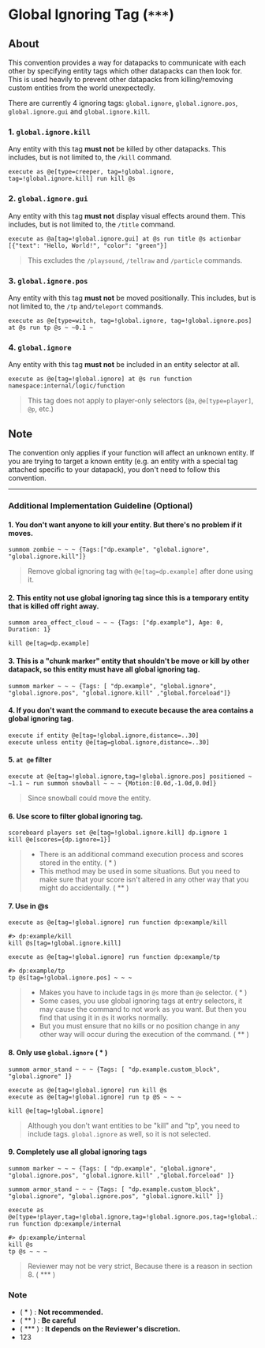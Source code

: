 # Global Ignoring Tag (`***`)

## About

This convention provides a way for datapacks to communicate with each other by specifying entity tags which other datapacks can then look for. This is used heavily to prevent other datapacks from killing/removing custom entities from the world unexpectedly.

There are currently 4 ignoring tags: `global.ignore`, `global.ignore.pos`, `global.ignore.gui` and `global.ignore.kill`.

### 1. `global.ignore.kill`

Any entity with this tag **must not** be killed by other datapacks. This includes, but is not limited to, the `/kill` command.

```mcfunction
execute as @e[type=creeper, tag=!global.ignore, tag=!global.ignore.kill] run kill @s
```

### 2. `global.ignore.gui`

Any entity with this tag **must not** display visual effects around them. This includes, but is not limited to, the `/title` command.

```mcfunction
execute as @a[tag=!global.ignore.gui] at @s run title @s actionbar [{"text": "Hello, World!", "color": "green"}]
```

> This excludes the `/playsound`, `/tellraw` and `/particle` commands.

### 3. `global.ignore.pos`

Any entity with this tag **must not** be moved positionally. This includes, but is not limited to, the `/tp` and`/teleport` commands.

```mcfunction
execute as @e[type=witch, tag=!global.ignore, tag=!global.ignore.pos] at @s run tp @s ~ ~0.1 ~
```

### 4. `global.ignore`

Any entity with this tag **must not** be included in an entity selector at all.

```mcfunction
execute as @e[tag=!global.ignore] at @s run function namespace:internal/logic/function
```

> This tag does not apply to player-only selectors (`@a`, `@e[type=player]`, `@p`, etc.)  

## Note

The convention only applies if your function will affect an unknown entity. If you are trying to target a known entity (e.g. an entity with a special tag attached specific to your datapack), you don't need to follow this convention.

--------------------

### **Additional Implementation Guideline (Optional)**

#### 1. You don't want anyone to kill your entity. But there's no problem if it moves.

```mcfunction
summom zombie ~ ~ ~ {Tags:["dp.example", "global.ignore", "global.ignore.kill"]}
```

> Remove global ignoring tag with `@e[tag=dp.example]` after done using it.

#### 2. This entity not use global ignoring tag since this is a temporary entity that is killed off right away.
```mcfunction
summom area_effect_cloud ~ ~ ~ {Tags: ["dp.example"], Age: 0, Duration: 1}

kill @e[tag=dp.example]
```

#### 3. This is a "chunk marker" entity that shouldn't be move or kill by other datapack, so this entity must have all global ignoring tag.
```mcfunction
summom marker ~ ~ ~ {Tags: [ "dp.example", "global.ignore", "global.ignore.pos", "global.ignore.kill" ,"global.forceload"]}
```

#### 4. If you don't want the command to execute because the area contains a global ignoring tag. 
```mcfunction
execute if entity @e[tag=!global.ignore,distance=..30]
execute unless entity @e[tag=global.ignore,distance=..30]
```

#### 5. `at @e` filter
```mcfunction
execute at @e[tag=!global.ignore,tag=!global.ignore.pos] positioned ~ ~1.1 ~ run summon snowball ~ ~ ~ {Motion:[0.0d,-1.0d,0.0d]}
```

> Since snowball could move the entity.

#### 6. Use score to filter global ignoring tag.
```mcfunction
scoreboard players set @e[tag=!global.ignore.kill] dp.ignore 1
kill @e[scores={dp.ignore=1}]
```

> - There is an additional command execution process
and scores stored in the entity. ( * )
> - This method may be used in some situations. But you need to make sure that your score isn't altered in any other way that you might do accidentally. ( ** )

#### 7. Use in @s

```mcfunction
execute as @e[tag=!global.ignore] run function dp:example/kill

#> dp:example/kill 
kill @s[tag=!global.ignore.kill]

execute as @e[tag=!global.ignore] run function dp:example/tp

#> dp:example/tp
tp @s[tag=!global.ignore.pos] ~ ~ ~
```

> - Makes you have to include tags in `@s` more than `@e` selector. ( * )
> - Some cases, you use global ignoring tags at entry selectors, it may cause the command to not work as you want. But then you find that using it in `@s` it works normally. 
> - But you must ensure that no kills or no position change in any other way will occur during the execution of the command. ( ** )

#### 8. Only use `global.ignore` ( * )

```mcfunction
summom armor_stand ~ ~ ~ {Tags: [ "dp.example.custom_block", "global.ignore" ]}

execute as @e[tag=!global.ignore] run kill @s
execute as @e[tag=!global.ignore] run tp @S ~ ~ ~

kill @e[tag=!global.ignore]
```

> Although you don't want entities to be "kill" and "tp", you need to include tags. `global.ignore` as well, so it is not selected.

#### 9. Completely use all global ignoring tags

```mcfunction
summom marker ~ ~ ~ {Tags: [ "dp.example", "global.ignore", "global.ignore.pos", "global.ignore.kill" ,"global.forceload" ]}

summom armor_stand ~ ~ ~ {Tags: [ "dp.example.custom_block", "global.ignore", "global.ignore.pos", "global.ignore.kill" ]}

execute as @e[type=!player,tag=!global.ignore,tag=!global.ignore.pos,tag=!global.ignore.kill] run function dp:example/internal

#> dp:example/internal
kill @s
tp @s ~ ~ ~
```

> Reviewer may not be very strict, Because there is a reason in section 8. ( *** )

### **Note**
- ( * ) : **Not recommended.**
- ( ** ) : **Be careful**
- ( *** ) : **It depends on the Reviewer's discretion.**
- 123
